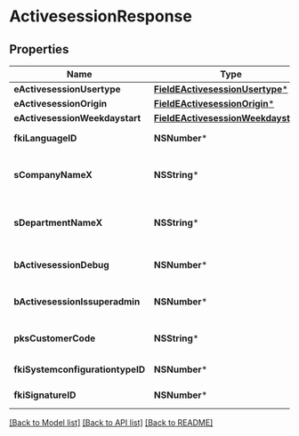 # ActivesessionResponse

## Properties
Name | Type | Description | Notes
------------ | ------------- | ------------- | -------------
**eActivesessionUsertype** | [**FieldEActivesessionUsertype***](FieldEActivesessionUsertype.md) |  | 
**eActivesessionOrigin** | [**FieldEActivesessionOrigin***](FieldEActivesessionOrigin.md) |  | 
**eActivesessionWeekdaystart** | [**FieldEActivesessionWeekdaystart***](FieldEActivesessionWeekdaystart.md) |  | 
**fkiLanguageID** | **NSNumber*** | The unique ID of the Language.  Valid values:  |Value|Description| |-|-| |1|French| |2|English| | 
**sCompanyNameX** | **NSString*** | The Name of the Company in the language of the requester | 
**sDepartmentNameX** | **NSString*** | The Name of the Department in the language of the requester | 
**bActivesessionDebug** | **NSNumber*** | Whether the active session is in debug or not | 
**bActivesessionIssuperadmin** | **NSNumber*** | Whether the active session is superadmin or not | 
**pksCustomerCode** | **NSString*** | The customer code assigned to your account | 
**fkiSystemconfigurationtypeID** | **NSNumber*** | The unique ID of the Systemconfigurationtype | 
**fkiSignatureID** | **NSNumber*** | The unique ID of the Signature | [optional] 

[[Back to Model list]](../README.md#documentation-for-models) [[Back to API list]](../README.md#documentation-for-api-endpoints) [[Back to README]](../README.md)


